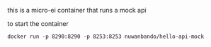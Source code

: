 this is a micro-ei container that runs a mock api

to start the container

``docker run -p 8290:8290 -p 8253:8253 nuwanbando/hello-api-mock``